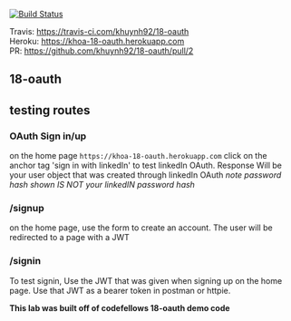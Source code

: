 [![Build Status](https://travis-ci.com/khuynh92/18-oauth.svg?branch=master)](https://travis-ci.com/khuynh92/18-oauth)

Travis: https://travis-ci.com/khuynh92/18-oauth  
Heroku: https://khoa-18-oauth.herokuapp.com  
PR: https://github.com/khuynh92/18-oauth/pull/2  

## 18-oauth

## testing routes

### OAuth Sign in/up
on the home page `https://khoa-18-oauth.herokuapp.com` click on the anchor tag 'sign in with linkedIn' to test linkedIn OAuth.
Response Will be your user object that was created through linkedIn OAuth *note password hash shown IS NOT your linkedIN password hash*

### /signup
on the home page, use the form to create an account. The user will be redirected to a page with a JWT

### /signin
To test signin, Use the JWT that was given when signing up on the home page. Use that JWT as a bearer token in postman or httpie.

**This lab was built off of codefellows 18-oauth demo code**
